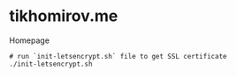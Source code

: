 # tikhomirov.me
Homepage

```
# run `init-letsencrypt.sh` file to get SSL certificate
./init-letsencrypt.sh
```